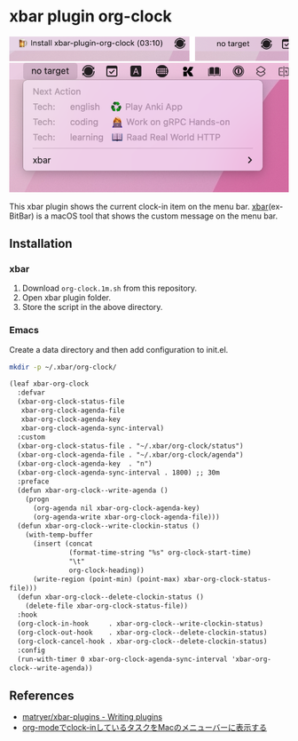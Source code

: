 # xbar plugin org-clock

![screenshot](./screenshot.png)
![screenshot-agenda](./screenshot-agenda.png)

This xbar plugin shows the current clock-in item on the menu bar.
[xbar](https://xbarapp.com/)(ex-BitBar) is a macOS tool that shows the custom message on the menu bar.

## Installation

### xbar

1. Download `org-clock.1m.sh` from this repository.
2. Open xbar plugin folder.
3. Store the script in the above directory.

### Emacs

Create a data directory and then add configuration to init.el.

```bash
mkdir -p ~/.xbar/org-clock/
```

```emacs-lisp
(leaf xbar-org-clock
  :defvar
  (xbar-org-clock-status-file
   xbar-org-clock-agenda-file
   xbar-org-clock-agenda-key
   xbar-org-clock-agenda-sync-interval)
  :custom
  (xbar-org-clock-status-file . "~/.xbar/org-clock/status")
  (xbar-org-clock-agenda-file . "~/.xbar/org-clock/agenda")
  (xbar-org-clock-agenda-key  . "n")
  (xbar-org-clock-agenda-sync-interval . 1800) ;; 30m
  :preface
  (defun xbar-org-clock--write-agenda ()
    (progn
      (org-agenda nil xbar-org-clock-agenda-key)
      (org-agenda-write xbar-org-clock-agenda-file)))
  (defun xbar-org-clock--write-clockin-status ()
    (with-temp-buffer
      (insert (concat
               (format-time-string "%s" org-clock-start-time)
               "\t"
               org-clock-heading))
      (write-region (point-min) (point-max) xbar-org-clock-status-file)))
  (defun xbar-org-clock--delete-clockin-status ()
    (delete-file xbar-org-clock-status-file))
  :hook
  (org-clock-in-hook     . xbar-org-clock--write-clockin-status)
  (org-clock-out-hook    . xbar-org-clock--delete-clockin-status)
  (org-clock-cancel-hook . xbar-org-clock--delete-clockin-status)
  :config
  (run-with-timer 0 xbar-org-clock-agenda-sync-interval 'xbar-org-clock--write-agenda))
```

## References

- [matryer/xbar-plugins - Writing plugins](https://github.com/matryer/xbar-plugins/blob/main/CONTRIBUTING.md#metadata)
- [org-modeでclock-inしているタスクをMacのメニューバーに表示する](https://qiita.com/tamanugi/items/ef43056d5c9709e4f7ab)

